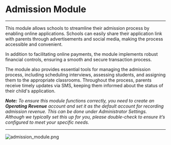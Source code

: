 # Admission Module

---

This module allows schools to streamline their admission process by enabling online applications. Schools can easily share their application link with parents through advertisements and social media, making the process accessible and convenient.

In addition to facilitating online payments, the module implements robust financial controls, ensuring a smooth and secure transaction process.

The module also provides essential tools for managing the admission process, including scheduling interviews, assessing students, and assigning them to the appropriate classrooms. Throughout the process, parents receive timely updates via SMS, keeping them informed about the status of their child's application.



_**Note:** To ensure this module functions correctly, you need to create an **Operating Revenue** account and set it as the default account for recording admission revenue. This can be done under Administrator Settings. Although we typically set this up for you, please double-check to ensure it’s configured to meet your specific needs._


---
![admission_module.png](admission_module.png)